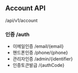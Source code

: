 ## Account API
/api/v1/account
### 인증 /auth
- 이메일인증 /email/{email}
- 핸드폰인증 /phone/{phone}
- 관리자인증 /admin/{identifier}
- 인증토큰발급 /{authCode}